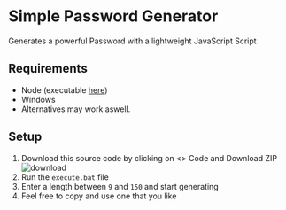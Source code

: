 # Simple Password Generator
Generates a powerful Password with a lightweight JavaScript Script

## Requirements
- Node (executable [here](https://nodejs.org/en/download/))
- Windows
- Alternatives may work aswell.

## Setup
1. Download this source code by clicking on <> Code and Download ZIP\
![download](https://github.com/ItsLeMax/Simple-Password-Generator/assets/80857459/96d14b14-f688-4b48-9dda-732317eacdbf)
2. Run the `execute.bat` file
3. Enter a length between `9` and `150` and start generating
4. Feel free to copy and use one that you like